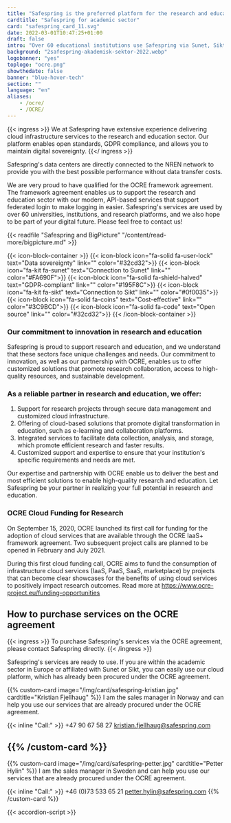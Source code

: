 ```yaml
---
title: "Safespring is the preferred platform for the research and education sector"
cardtitle: "Safespring for academic sector"
card: "safespring_card_11.svg"
date: 2022-03-01T10:47:25+01:00
draft: false
intro: "Over 60 educational institutions use Safespring via Sunet, Sikt or directly through GÉANT's OCRE framework agreement."
background: "2safespring-akademisk-sektor-2022.webp"
logobanner: "yes"
toplogo: "ocre.png"
showthedate: false
banner: "blue-hover-tech"
section: ""
language: "en"
aliases:
    - /ocre/
    - /OCRE/
---
```


{{< ingress >}}
We at Safespring have extensive experience delivering cloud infrastructure services to the research and education sector. Our platform enables open standards, GDPR compliance, and allows you to maintain digital sovereignty.
{{</ ingress >}}

Safespring's data centers are directly connected to the NREN network to provide you with the best possible performance without data transfer costs.

We are very proud to have qualified for the OCRE framework agreement. The framework agreement enables us to support the research and education sector with our modern, API-based services that support federated login to make logging in easier. Safespring's services are used by over 60 universities, institutions, and research platforms, and we also hope to be part of your digital future. Please feel free to contact us!

{{< readfile "Safespring and BigPicture" "/content/read-more/bigpicture.md" >}}

{{< icon-block-container >}}
    {{< icon-block icon="fa-solid fa-user-lock" text="Data sovereignty" link="" color="#32cd32">}}
    {{< icon-block icon="fa-kit fa-sunet" text="Connection to Sunet" link="" color="#FA690F">}}
    {{< icon-block icon="fa-solid fa-shield-halved" text="GDPR-compliant" link="" color="#195F8C">}}
{{< icon-block icon="fa-kit fa-sikt" text="Connection to Sikt" link="" color="#0f0035">}}
    {{< icon-block icon="fa-solid fa-coins" text="Cost-effective" link="" color="#3C9BCD">}}
    {{< icon-block icon="fa-solid fa-code" text="Open source" link="" color="#32cd32">}}
{{< /icon-block-container >}}

### Our commitment to innovation in research and education

Safespring is proud to support research and education, and we understand that these sectors face unique challenges and needs. Our commitment to innovation, as well as our partnership with OCRE, enables us to offer customized solutions that promote research collaboration, access to high-quality resources, and sustainable development.

### As a reliable partner in research and education, we offer:

1. Support for research projects through secure data management and customized cloud infrastructure.
2. Offering of cloud-based solutions that promote digital transformation in education, such as e-learning and collaboration platforms.
3. Integrated services to facilitate data collection, analysis, and storage, which promote efficient research and faster results.
4. Customized support and expertise to ensure that your institution's specific requirements and needs are met.

Our expertise and partnership with OCRE enable us to deliver the best and most efficient solutions to enable high-quality research and education. Let Safespring be your partner in realizing your full potential in research and education.

### OCRE Cloud Funding for Research

On September 15, 2020, OCRE launched its first call for funding for the adoption of cloud services that are available through the OCRE IaaS+ framework agreement. Two subsequent project calls are planned to be opened in February and July 2021.

During this first cloud funding call, OCRE aims to fund the consumption of infrastructure cloud services (IaaS, PaaS, SaaS, marketplace) by projects that can become clear showcases for the benefits of using cloud services to positively impact research outcomes. Read more at https://www.ocre-project.eu/funding-opportunities

## How to purchase services on the OCRE agreement
{{< ingress >}}
To purchase Safespring's services via the OCRE agreement, please contact Safespring directly.
{{< /ingress >}}

Safespring's services are ready to use. If you are within the academic sector in Europe or affiliated with Sunet or Sikt, you can easily use our cloud platform, which has already been procured under the OCRE agreement.

{{% custom-card image="/img/card/safespring-kristian.jpg" cardtitle="Kristian Fjellhaug" %}}
I am the sales manager in Norway and can help you use our services that are already procured under the OCRE agreement.

{{< inline "Call:" >}} +47 90 67 58 27
kristian.fjellhaug@safespring.com

{{% /custom-card %}}
-
{{% custom-card image="/img/card/safespring-petter.jpg" cardtitle="Petter Hylin" %}}
I am the sales manager in Sweden and can help you use our services that are already procured under the OCRE agreement.

{{< inline "Call:" >}} +46 (0)73 533 65 21
petter.hylin@safespring.com
{{% /custom-card %}}

{{< accordion-script >}}
